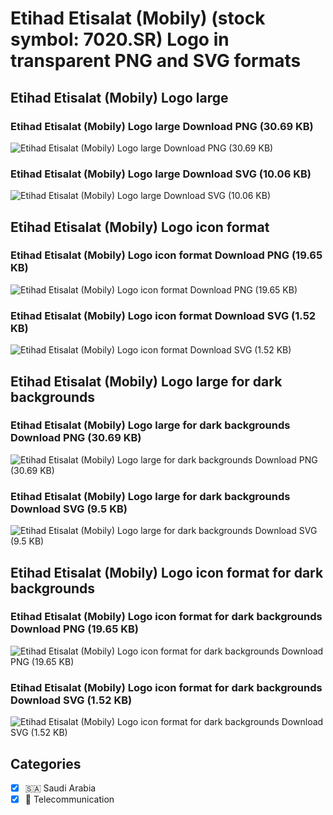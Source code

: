 # Etihad Etisalat (Mobily) (stock symbol: 7020.SR) Logo in transparent PNG and SVG formats

## Etihad Etisalat (Mobily) Logo large

### Etihad Etisalat (Mobily) Logo large Download PNG (30.69 KB)

![Etihad Etisalat (Mobily) Logo large Download PNG (30.69 KB)](/img/orig/7020.SR_BIG-0e63683b.png)

### Etihad Etisalat (Mobily) Logo large Download SVG (10.06 KB)

![Etihad Etisalat (Mobily) Logo large Download SVG (10.06 KB)](/img/orig/7020.SR_BIG-8eaff929.svg)

## Etihad Etisalat (Mobily) Logo icon format

### Etihad Etisalat (Mobily) Logo icon format Download PNG (19.65 KB)

![Etihad Etisalat (Mobily) Logo icon format Download PNG (19.65 KB)](/img/orig/7020.SR-51b84c5a.png)

### Etihad Etisalat (Mobily) Logo icon format Download SVG (1.52 KB)

![Etihad Etisalat (Mobily) Logo icon format Download SVG (1.52 KB)](/img/orig/7020.SR-f8e5c3b8.svg)

## Etihad Etisalat (Mobily) Logo large for dark backgrounds

### Etihad Etisalat (Mobily) Logo large for dark backgrounds Download PNG (30.69 KB)

![Etihad Etisalat (Mobily) Logo large for dark backgrounds Download PNG (30.69 KB)](/img/orig/7020.SR_BIG.D-e295a7e0.png)

### Etihad Etisalat (Mobily) Logo large for dark backgrounds Download SVG (9.5 KB)

![Etihad Etisalat (Mobily) Logo large for dark backgrounds Download SVG (9.5 KB)](/img/orig/7020.SR_BIG.D-41597d53.svg)

## Etihad Etisalat (Mobily) Logo icon format for dark backgrounds

### Etihad Etisalat (Mobily) Logo icon format for dark backgrounds Download PNG (19.65 KB)

![Etihad Etisalat (Mobily) Logo icon format for dark backgrounds Download PNG (19.65 KB)](/img/orig/7020.SR.D-903d41cf.png)

### Etihad Etisalat (Mobily) Logo icon format for dark backgrounds Download SVG (1.52 KB)

![Etihad Etisalat (Mobily) Logo icon format for dark backgrounds Download SVG (1.52 KB)](/img/orig/7020.SR.D-697ab14d.svg)



## Categories
- [x] 🇸🇦 Saudi Arabia
- [x] 📡 Telecommunication

